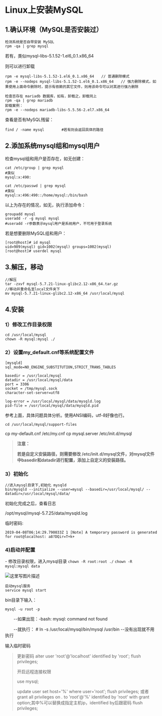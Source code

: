 # Linux上安装MySQL

## 1.确认环境（MySQL是否安装过）

~~~
检测系统是否自带安装 MySQL
rpm -qa | grep mysql
~~~

若有，类似mysql-libs-5.1.52-1.el6_0.1.x86_64

则可以进行卸载

~~~
rpm -e mysql-libs-5.1.52-1.el6_0.1.x86_64　　// 普通删除模式
rpm -e --nodeps mysql-libs-5.1.52-1.el6_0.1.x86_64　　// 强力删除模式，如果使用上面命令删除时，提示有依赖的其它文件，则用该命令可以对其进行强力删除
~~~



~~~
检查否存在 mariadb 数据库，如有，卸载之，卸载同上
rpm -qa | grep mariadb
卸载案例：
rpm -e --nodeps mariadb-libs-5.5.56-2.el7.x86_64
~~~

查看是否有MySQL残留：

~~~
find / -name mysql        #若有则会返回具体的路径
~~~



## 2.添加系统mysql组和mysql用户

检查mysql组和用户是否存在，如无创建：

~~~
cat /etc/group | grep mysql
#类似
mysql:x:490:

cat /etc/passwd | grep mysql
#类似
mysql:x:496:490::/home/mysql:/bin/bash
~~~

以上为存在的情况，如无，执行添加命令：

~~~
groupadd mysql
useradd -r -g mysql mysql
#useradd -r参数表示mysql用户是系统用户，不可用于登录系统
~~~

若是想要删除MySQL组和用户：

~~~
[root@host]# id mysql
uid=989(mysql) gid=1002(mysql) groups=1002(mysql)
[root@host]# userdel mysql
~~~

## 3.解压，移动

~~~
//解压
tar -zxvf mysql-5.7.21-linux-glibc2.12-x86_64.tar.gz
//移动并重命名至local文件夹下
mv mysql-5.7.21-linux-glibc2.12-x86_64 /usr/local/mysql
~~~

## 4.安装

### 1）修改工作目录权限

~~~
cd /usr/local/mysql
chown -R mysql:mysql ./
~~~

### 2）设置my_default.cnf等系统配置文件

~~~
[mysqld]
sql_mode=NO_ENGINE_SUBSTITUTION,STRICT_TRANS_TABLES 
 
basedir = /usr/local/mysql
datadir = /usr/local/mysql/data
port = 3306
socket = /tmp/mysql.sock
character-set-server=utf8
 
log-error = /usr/local/mysql/data/mysqld.log
pid-file = /usr/local/mysql/data/mysqld.pid
~~~

参考上面，具体问题具体分析。使用ANSI编码，utf-8好像也行。

~~~
cd /usr/local/mysql/support-files
~~~

cp my-default.cnf /etc/my.cnf
cp mysql.server /etc/init.d/mysql

> **注意：**
>
> **若是自定义安装路径，则需要修改 /etc/init.d/mysql文件，对mysql文件中basedir和datadir进行配置，添加上自定义的安装路径。**



### 3）初始化

~~~
//进入mysql目录下,初始化 mysqld
bin/mysqld --initialize --user=mysql --basedir=/usr/local/mysql/ --datadir=/usr/local/mysql/data/
~~~

初始化完成之后，查看日志

/opt/mysql/mysql-5.7.25/data/mysqld.log

临时密码:

~~~
2019-04-08T06:14:29.790033Z 1 [Note] A temporary password is generated for root@localhost: a8?DQir=T+k+
~~~

### 4)启动并配置

\- 修改目录权限，进入mysql目录
`chown -R root:root ./`
`chown -R mysql:mysql data`

![这里写图片描述](Linux上安装MySQL.assets/20180404172058147)

~~~
启动mysql服务
service mysql start
~~~

bin目录下输入：

~~~
mysql -u root -p
~~~

　　--如果出现：-bash: mysql: command not found

　　--就执行： # ln -s /usr/local/mysql/bin/mysql /usr/bin --没有出现就不用执行

输入临时密码

> 更新密码
> alter user 'root'@'localhost' identified by 'root';
> flush privileges;
>
> 开启远程连接权限
>
> use mysql;
>
> update user set host='%' where user='root';
> flush privileges;
> 或者
> grant all privileges on *.* to 'root'@'%' identified by 'root' with grant option;其中%可以替换成指定主机ip，identified by后跟密码
> flush privileges;

